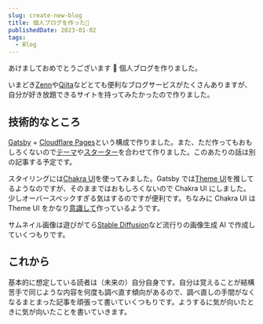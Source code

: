 ```yaml
---
slug: create-new-blog
title: 個人ブログを作った🐰
publishedDate: 2023-01-02
tags:
  - Blog
---
```


あけましておめでとうございます 🐰 個人ブログを作りました。

いまどき[Zenn](https://zenn.dev/)や[Qiita](https://qiita.com/)などとても便利なブログサービスがたくさんありますが、自分が好き放題できるサイトを持ってみたかったので作りました。

## 技術的なところ

[Gatsby](https://www.gatsbyjs.com/) + [Cloudflare Pages](https://www.cloudflare.com/ja-jp/products/pages/)という構成で作りました。また、ただ作ってもおもしろくないので[テーマ](https://github.com/zzzkan/gatsby-theme-blog/tree/main/package#readme)や[スターター](https://github.com/zzzkan/gatsby-starter-blog#readme)を合わせて作りました。このあたりの話は別の記事する予定です。

スタイリングには[Chakra UI](https://chakra-ui.com/)を使ってみました。Gatsby では[Theme UI](https://www.gatsbyjs.com/docs/how-to/styling/theme-ui/)を推してるようなのですが、そのままではおもしろくないので Chakra UI にしました。少しオーバースペックすぎる気はするのですが便利です。ちなみに Chakra UI は Theme UI をかなり[意識して](https://chakra-ui.com/getting-started/comparison#how-is-chakra-different-from-theme-ui)作っているようです。

サムネイル画像は遊びがてら[Stable Diffusion](https://stability.ai/blog/stable-diffusion-public-release)など流行りの画像生成 AI で作成していくつもりです。

## これから

基本的に想定している読者は（未来の）自分自身です。自分は覚えることが結構苦手で同じような内容を何度も調べ直す傾向があるので、調べ直しの手間がなくなるまとまった記事を頑張って書いていくつもりです。ようするに気が向いたときに気が向いたことを書いていきます。
